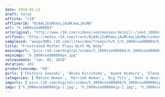 ```yaml
---
date: 2019-01-13
draft: false
affsite: "r18"
afflinkr18: "NjA4LjEuMS4xLjAuMC4wLjAuMA"
url: "h_1060vsed00084"
urloriginal: "http://www.r18.com/videos/vod/movies/detail/-/id=h_1060vsed00084"
urlfinal: "http://media.r18.com/track/NjA4LjEuMS4xLjAuMC4wLjAuMA/videos/vod/movies/detail/-/id=h_1060vsed00084"
samplevid: "awspv3001.r18.com/litevideo/freepv/h/h_1/h_1060vsed00084/h_1060vsed00084_dmb_w.mp4"
title: "Frustrated Mother Plays With My Body"
mainimgurl: "pics.r18.com/digital/video/h_1060vsed00084/h_1060vsed00084ps.jpg"
mainimgs: "h_1060vsed00084ps.jpg"
releasedate: "Jan. 05, 2018"
duration: 480
productioncomp: "69"
girls: ['Chitzuru Iwasaki', 'Akiko Kirishima', 'Ayane Asakura', 'Elena Tachibana', 'Sakiko Mihara', 'Kiyomi Yoshizawa (Miyuki Tamura)', 'Mineko Takigawa', 'Kyoko Aoyama', 'Fujiko Minegishi']
categories: ['Mature Woman', 'Married Woman', 'Big Tits', 'Over 4 Hours']
imgurls: ['pics.r18.com/digital/video/h_1060vsed00084/h_1060vsed00084jp-1.jpg', 'pics.r18.com/digital/video/h_1060vsed00084/h_1060vsed00084jp-2.jpg', 'pics.r18.com/digital/video/h_1060vsed00084/h_1060vsed00084jp-3.jpg', 'pics.r18.com/digital/video/h_1060vsed00084/h_1060vsed00084jp-4.jpg', 'pics.r18.com/digital/video/h_1060vsed00084/h_1060vsed00084jp-5.jpg', 'pics.r18.com/digital/video/h_1060vsed00084/h_1060vsed00084jp-6.jpg', 'pics.r18.com/digital/video/h_1060vsed00084/h_1060vsed00084jp-7.jpg', 'pics.r18.com/digital/video/h_1060vsed00084/h_1060vsed00084jp-8.jpg', 'pics.r18.com/digital/video/h_1060vsed00084/h_1060vsed00084jp-9.jpg', 'pics.r18.com/digital/video/h_1060vsed00084/h_1060vsed00084jp-10.jpg', 'pics.r18.com/digital/video/h_1060vsed00084/h_1060vsed00084jp-11.jpg', 'pics.r18.com/digital/video/h_1060vsed00084/h_1060vsed00084jp-12.jpg', 'pics.r18.com/digital/video/h_1060vsed00084/h_1060vsed00084jp-13.jpg', 'pics.r18.com/digital/video/h_1060vsed00084/h_1060vsed00084jp-14.jpg', 'pics.r18.com/digital/video/h_1060vsed00084/h_1060vsed00084jp-15.jpg', 'pics.r18.com/digital/video/h_1060vsed00084/h_1060vsed00084jp-16.jpg', 'pics.r18.com/digital/video/h_1060vsed00084/h_1060vsed00084jp-17.jpg', 'pics.r18.com/digital/video/h_1060vsed00084/h_1060vsed00084jp-18.jpg', 'pics.r18.com/digital/video/h_1060vsed00084/h_1060vsed00084jp-19.jpg', 'pics.r18.com/digital/video/h_1060vsed00084/h_1060vsed00084jp-20.jpg']
imgs: ['h_1060vsed00084jp-1.jpg', 'h_1060vsed00084jp-2.jpg', 'h_1060vsed00084jp-3.jpg', 'h_1060vsed00084jp-4.jpg', 'h_1060vsed00084jp-5.jpg', 'h_1060vsed00084jp-6.jpg', 'h_1060vsed00084jp-7.jpg', 'h_1060vsed00084jp-8.jpg', 'h_1060vsed00084jp-9.jpg', 'h_1060vsed00084jp-10.jpg', 'h_1060vsed00084jp-11.jpg', 'h_1060vsed00084jp-12.jpg', 'h_1060vsed00084jp-13.jpg', 'h_1060vsed00084jp-14.jpg', 'h_1060vsed00084jp-15.jpg', 'h_1060vsed00084jp-16.jpg', 'h_1060vsed00084jp-17.jpg', 'h_1060vsed00084jp-18.jpg', 'h_1060vsed00084jp-19.jpg', 'h_1060vsed00084jp-20.jpg']
---
```

